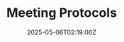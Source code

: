 ---
title: Meeting Protocols
linkTitle: Meeting Protocols
date: '2025-05-06T02:19:00Z'
weight: 1
description: Establish a structured approach for conducting internal meetings, including
  defining objectives, scheduling, preparation, facilitation, summarization, and follow-up
  on action items to ensure effective communication and decision-making.
draft: false
ref: meeting-protocols
---